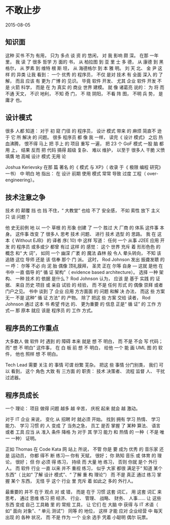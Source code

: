 # 不敢止步
2015-08-05


## 知识面
这种 买书 不为 有用， 只为 多点 谈 资 的 悠闲， 对 我 影响 颇 深。
在那 一年 里， 我 读 了 很多 哲学 方 面的 书， 从 柏拉图 到 亚 里 士 多 德， 从 康德 到 黑格尔，
从 罗素 到 维特 根 斯 坦， 从 海德格尔 到 本 雅 明。
刘 天 北、 金 尹 这样 的 异类 让我 看到： 一个 优秀 的 程序员， 不仅 是对 技术 有 全面 深入 的 了解，
而且 应该 有 更为 广博 的 见识。
毕竟 软件 开发、 尤其 企业 软件 开发 不是 火箭 科学， 而是 在 为 真实 的 商业 世界 建模。
就 像 诸葛亮 说的： 为 将 而 不通 天文， 不识 地利， 不知 奇 门， 不 晓 阴阳， 不看 阵 图， 不明 兵 势， 是 庸才 也。


## 设计模式
很多 人都 知道： 对于 初 窥 门径 的 程序员， 设计 模式 带来 的 麻烦 简直不 逊于 它 所 解决 的 问题。
很多 程序员 都 像 我 一样， 读完《 设计 模式》 之后 热血沸腾， 恨不得 马上 把 手上 的 项目 重写 一遍，
把 23 个 GoF 模式 一股 脑 都用 上， 结果 反而 把 代码 搞得 超级 复杂、 难以 维护，
以至于 很多人 干脆 义愤填膺 地 高喊 设计 模式 无用 论

Joshua Kerievsky 在那 篇 著名 的《 模式 与 XP》（ 收录 于《 极限 编程 研究》 一书） 中 明白 地 指出：
在 设计 前期 使用 模式 常常 导致 过度 工程（ over- engineering）。


## 技术注意之争
技术 的 颠覆 挡 也 挡 不住，“ 大教堂” 也给 不了 安全感， 不如 索性 放下 主义 只 谈 问题？

他 史无前例 地 以 一个 草根 的 形象 创建 了 一个 胜过 大 厂商 的 体系 这件事 本身。
这件事 改变 了 很多人 思考 技术 问题、 进行 技术 选型 的 思路。
我 在 这本《 Without EJB》 的 译者 序( 10) 中 这样 写道：
任何 一个 从事 J2EE 应用 开发 的 程序员 或多或少 都曾 有过 这样 的 感觉：
这个 世界 充斥 着 形形色色 的 概念 和“ 大 词”， 如同 一个 幽深 广袤 的 魔法 森林 般 令人 晕头转向，
不知 该 追随 这位 导师 还是 该 信奉 那个 门 派。 这时， Rod Johnson 发出 振聋发聩 的 一 呼：
尔等 不必 向 泥 胎 偶像 顶礼膜拜， 圣灵 正在 尔等 自身 ― 这就 是他 在 书中 一直 倡导 的“ 循 证 架构”（ evidence based architecture）。
选择 一种 架构、 一种 技术 的 依据 是什么？ Rod Johnson 认为， 应该 是 基于 实践 的 证据、
来自 历史 项目 或 亲自 试验 的 经验， 而 不是 任何 形式 的 偶像 崇拜 或者 门户之见。
书中 谈到 了 企业 应用 方方面面 的 问题 和解 决 办法， 而这 些 方案 无一 不是 这种“ 循 证 方法” 的 产物。
除了 把这 些 方案 交给 读者， Rod Johnson 通过 这本 书 希望 传达 的、 更为重要 的 信息 正是“ 循 证” 的 工作 方式― 那 原本 就应 该是 程序员 的 工作 方式。


## 程序员的工作重点
大多数人 做 软件 时 遇到 的 障碍 本来 就是 想 不 明白， 而 不是 不会 写 代码；
而“ 想 不 明白” 这件事， 在 白 板 前 想 不 明白， 给他 一个 能 画 UML 图 的 软件， 他也 照样 想 不 明白。

Tech Lead 需要 关注 的 事情 可谓 纷繁 芜杂。 把这 些 事情 分门别类， 我们 可以 看到，
这个 角色 大致 有 三方面 的 职责： 技术 决策者、 流程 监督 人、 干扰 过滤器。


## 程序员成长
一个 理论： 项目 做得 问题 越多 越 辛苦， 庆祝 起来 就会 越 激动。

对于 IT 企业 来说， 变化 从 招聘 时 就必须 开始。 找到 拥有 学习 热情、 学习 能力、 学习 习惯 的 人 变成 了 当务之急，
员工 是否 掌握 了 某种 算法、 语言 或者 工具 应当 从 准入 条件 降格 为 对于 其 学习 能力 和 热情 的 一种（ 不是 唯一 一种） 证明。

正如 Thomas 在 Code Kata 网 站上 所说， 不管 你是 要 成为 优秀 的 音乐家 还是 运动员，
你都 得不 断 练习— 你有 天赋， 很好； 你 熟知 音乐 或 体育 的 理论， 很好；
但 你 必须 得 练习， 持续 而 大量 地 练习， 否则 你就 是个 外行人。
而 软件 行业 一直 以来 并不 重视 练习， 似乎 大家 都很 满足于“ 知道 某个 东西”（ 比如“ 了解 设计 模式”、“ 了解 重 构 理论”）
而 不是 真正 通过 练习 掌握 某个 东西， 无怪 乎 这个 行业 里 充斥 着 如此之 多的 外行人。

最重要的 并不 在于 观点 对 或 错， 而是 在于 习惯 这套 词汇， 用 这套 词汇 来 思考，
通过 思维 练习 把 经济、 行业、 管理、 战略、 财务、 人事…… 让 这些 东西 变成 自己 工具箱 里 的 常规 工具，
让 它们 在 大脑 中 获得 与 IT 术语（ 如“ 面向 对象”、“ 单元 测试”） 同等 的 地位，
这样 才能 应对 企业经营 中 每天 出现 的 各种 状况， 而 不是 作为 一个 业余 选手 凭着 小聪明 偶尔 玩票。
